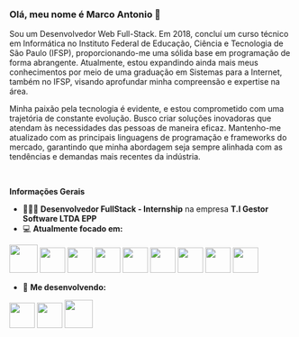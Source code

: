 ### Olá, meu nome é Marco Antonio 👋
Sou um Desenvolvedor Web Full-Stack. Em 2018, concluí um curso técnico em Informática no Instituto Federal de Educação, Ciência e Tecnologia de São Paulo (IFSP), proporcionando-me uma sólida base em programação de forma abrangente. Atualmente, estou expandindo ainda mais meus conhecimentos por meio de uma graduação em Sistemas para a Internet, também no IFSP, visando aprofundar minha compreensão e expertise na área.

Minha paixão pela tecnologia é evidente, e estou comprometido com uma trajetória de constante evolução. Busco criar soluções inovadoras que atendam às necessidades das pessoas de maneira eficaz. Mantenho-me atualizado com as principais linguagens de programação e frameworks do mercado, garantindo que minha abordagem seja sempre alinhada com as tendências e demandas mais recentes da indústria.

<br>

**Informações Gerais**

- 👨🏻‍💻  **Desenvolvedor FullStack - Internship** na empresa **T.I Gestor Software LTDA EPP**
- 💻  **Atualmente focado em:**
<div>
 <img width="50" heigth="50" src="https://cdn.jsdelivr.net/gh/devicons/devicon/icons/vuejs/vuejs-original.svg" /> 
 <img width="45" heigth="30" src="https://cdn.jsdelivr.net/gh/devicons/devicon/icons/vuetify/vuetify-original.svg" /> 
 <img width="45" heigth="30" src="https://cdn.jsdelivr.net/gh/devicons/devicon/icons/nuxtjs/nuxtjs-original.svg" />
 <img width="45" heigth="30" src="https://cdn.jsdelivr.net/gh/devicons/devicon/icons/sass/sass-original.svg" />
 <img width="45" heigth="30" src="https://cdn.jsdelivr.net/gh/devicons/devicon/icons/react/react-original.svg" />
 <img width="45" heigth="30" src="https://cdn.jsdelivr.net/gh/devicons/devicon/icons/bootstrap/bootstrap-original.svg" />      
 <img width="45" heigth="30" src="https://blog.kakaocdn.net/dn/bJnCEB/btrwJwIaH3z/K0E3JkariSbVpxDywoWw11/img.png" />
 <img width="45" heigth="30" src="https://cdn.jsdelivr.net/gh/devicons/devicon/icons/java/java-original.svg" />          
 <img width="45" heigth="30" src="https://cdn.jsdelivr.net/gh/devicons/devicon/icons/spring/spring-original.svg" />

 - 📝 **Me desenvolvendo:**
 <img width="45" heigth="30" src="https://cdn.jsdelivr.net/gh/devicons/devicon/icons/typescript/typescript-original.svg" />
 <img width="45" heigth="30" src="https://icon.icepanel.io/Technology/svg/Ruby-on-Rails.svg" />
 <img width="50" heigth="50" src="https://cdn.jsdelivr.net/gh/devicons/devicon/icons/docker/docker-original.svg" />
          

</div>

          
          
           
